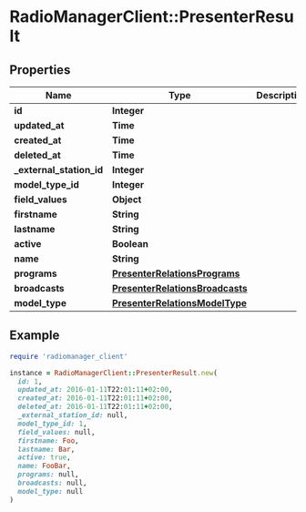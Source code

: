 # RadioManagerClient::PresenterResult

## Properties

| Name | Type | Description | Notes |
| ---- | ---- | ----------- | ----- |
| **id** | **Integer** |  |  |
| **updated_at** | **Time** |  |  |
| **created_at** | **Time** |  |  |
| **deleted_at** | **Time** |  |  |
| **_external_station_id** | **Integer** |  | [optional] |
| **model_type_id** | **Integer** |  |  |
| **field_values** | **Object** |  | [optional] |
| **firstname** | **String** |  | [optional] |
| **lastname** | **String** |  | [optional] |
| **active** | **Boolean** |  | [optional] |
| **name** | **String** |  | [optional] |
| **programs** | [**PresenterRelationsPrograms**](PresenterRelationsPrograms.md) |  | [optional] |
| **broadcasts** | [**PresenterRelationsBroadcasts**](PresenterRelationsBroadcasts.md) |  | [optional] |
| **model_type** | [**PresenterRelationsModelType**](PresenterRelationsModelType.md) |  | [optional] |

## Example

```ruby
require 'radiomanager_client'

instance = RadioManagerClient::PresenterResult.new(
  id: 1,
  updated_at: 2016-01-11T22:01:11+02:00,
  created_at: 2016-01-11T22:01:11+02:00,
  deleted_at: 2016-01-11T22:01:11+02:00,
  _external_station_id: null,
  model_type_id: 1,
  field_values: null,
  firstname: Foo,
  lastname: Bar,
  active: true,
  name: FooBar,
  programs: null,
  broadcasts: null,
  model_type: null
)
```

